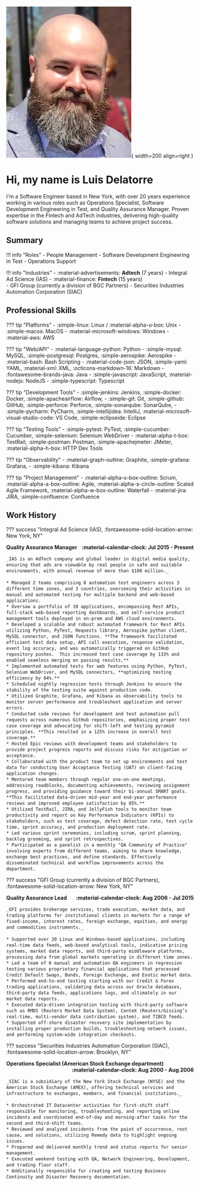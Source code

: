 ![Profile Pic 1](./assets/images/linkedin-profile-pic-2.jpg){ width=200 align=right }

# Hi, my name is Luis Delatorre

I'm a Software Engineer based in New York, with over 20 years experience working in various roles such as Operations Specialist, Software Development Engineering in Test, and Quality Assurance Manager. Proven expertise in the Fintech and AdTech industries, delivering high-quality software solutions and managing teams to achieve project success.


## Summary

!!! info "Roles"
    - People Management
    - Software Development Engineering in Test
    - Operations Support

!!! info "Industries"
    - :material-advertisements: **Adtech** (7 years)
        - Integral Ad Science (IAS)
    - :material-finance: **Fintech** (15 years)  
        - GFI Group (currently a division of BGC Partners)
        - Securities Industries Automation Corporation (SIAC)

## Professional Skills

??? tip "Platforms"
    - :simple-linux: Linux / :material-alpha-u-box: Unix
    - :simple-macos: MacOS
    - :material-microsoft-windows: Windows
    - :material-aws: AWS

??? tip "Web/API"
    - :material-language-python: Python
    - :simple-mysql: MySQL, :simple-postgresql: Postgres, :simple-aerospike: Aerospike
    - :material-bash: Bash Scripting
    - :material-code-json: JSON, :simple-yaml: YAML, :material-xml: XML, :octicons-markdown-16: Markdown
    - :fontawesome-brands-java: Java
    - :simple-javascript: JavaScript, :material-nodejs: NodeJS
    - :simple-typescript: Typescript

??? tip "Development Tools"
    - :simple-jenkins: Jenkins, :simple-docker: Docker, :simple-apacheairflow: Airflow, 
    - :simple-git: Git, :simple-github: GitHub, :simple-perforce: Perforce, :simple-sonarqube: SonarQube, 
    - :simple-pycharm: PyCharm, :simple-intellijidea: IntelliJ, :material-microsoft-visual-studio-code: VS Code, :simple-eclipseide: Eclipse

??? tip "Testing Tools"
    - :simple-pytest: PyTest, :simple-cucumber: Cucumber, :simple-selenium: Selenium WebDriver
    - :material-alpha-t-box: TestRail, :simple-postman: Postman, :simple-apachejmeter: JMeter, :material-alpha-h-box: HTTP Dev Tools

??? tip "Observability"
    - :material-graph-outline: Graphite, :simple-grafana: Grafana, 
    - :simple-kibana: Kibana

??? tip "Project Management"
    - :material-alpha-s-box-outline: Scrum, :material-alpha-a-box-outline: Agile, :material-alpha-s-circle-outline: Scaled Agile Framework, :material-alpha-w-box-outline: Waterfall
    - :material-jira: JIRA, :simple-confluence: Confluence

## Work History

??? success "Integral Ad Science (IAS), :fontawesome-solid-location-arrow: New York, NY"
    <div>
        <div style="float:left">**Quality Assurance Manager**</div>
        <div style="float:right">**:material-calendar-clock: Jul 2015 - Present**</div>
    </div>
    <div style="clear: both;"></div>
    
    _IAS is an AdTech company and global leader in digital media quality, ensuring that ads are viewable by real people in safe and suitable environments, with annual revenue of more than $100 million._

    * Managed 2 teams comprising 8 automation test engineers across 3 different time zones, and 3 countries, overseeing their activities in manual and automated testing for multiple backend and web-based applications. 
    * Oversaw a portfolio of 10 applications, encompassing Rest APIs, full-stack web-based reporting dashboards, and self-service product management tools deployed in on-prem and AWS cloud environments.
    * Developed a scalable and robust automated framework for Rest APIs utilizing Python, PyTest, Requests library, Aerospike python client, MySQL connector, and JSON functions. **The framework facilitated efficient test data setup, API call execution, response validation, event log accuracy, and was automatically triggered on GitHub repository pushes.  This increased test case coverage by 133% and enabled seamless merging on passing results.**
    * Implemented automated tests for web features using Python, PyTest, Selenium WebDriver, and MySQL connectors, **optimizing testing efficiency by 84%.**
    * Scheduled nightly regression tests through Jenkins to ensure the stability of the testing suite against production code.
    * Utilized Graphite, Grafana, and Kibana as observability tools to monitor server performance and troubleshoot application and server errors.
    * Conducted code reviews for development and test automation pull requests across numerous GitHub repositories, emphasizing proper test case coverage and advocating for shift-left and testing pyramid principles. **This resulted in a 125% increase in overall test coverage.**
    * Hosted Epic reviews with development teams and stakeholders to provide project progress reports and discuss risks for mitigation or acceptance.
    * Collaborated with the product team to set up environments and test data for conducting User Acceptance Testing (UAT) on client-facing application changes.
    * Mentored team members through regular one-on-one meetings, addressing roadblocks, documenting achievements, reviewing assignment progress, and providing guidance toward their bi-annual SMART goals. **This facilitated data-driven mid-year and end-year performance reviews and improved employee satisfaction by 85%.**
    * Utilized TestRail, JIRA, and JellyFish tools to monitor team productivity and report on Key Performance Indicators (KPIs) to stakeholders, such as test coverage, defect detection rate, test cycle time, sprint accuracy, and production deployment rate. 
    * Led various sprint ceremonies, including scrum, sprint planning, backlog grooming, and sprint retrospectives.
    * Participated as a panelist in a monthly "QA Community of Practice" involving experts from different teams, aiming to share knowledge, exchange best practices, and define standards. Effectively disseminated technical and workflow improvements across the department.





??? success "GFI Group (currently a division of BGC Partners), :fontawesome-solid-location-arrow: New York, NY"
    <div>
        <div style="float:left">**Quality Assurance Lead**</div>
        <div style="float:right">**:material-calendar-clock: Aug 2006 - Jul 2015**</div>
    </div>
    <div style="clear: both;"></div>

    _GFI provides brokerage services, trade execution, market data, and trading platforms for institutional clients in markets for a range of fixed-income, interest rates, foreign exchange, equities, and energy and commodities instruments._

    * Supported over 20 Linux and Windows-based applications, including real-time data feeds, web-based analytical tools, indicative pricing systems, market data reports, and third-party middleware platforms, processing data from global markets operating in different time zones.
    * Led a team of 6 manual and automation QA engineers in regression testing various proprietary financial applications that processed Credit Default Swaps, Bonds, Foreign Exchange, and Exotic market data.
    * Performed end-to-end testing starting with our Credit & Forex trading applications, validating data across our Oracle databases, third-party data feeds, applications logs, and ultimately in our market data reports.
    * Executed data-driven integration testing with third-party software such as RMDS (Reuters Market Data System), ConteX (Reuters/Gissing’s real-time, multi-vendor data contribution system), and TIBCO feeds.
    * Supported off-shore disaster recovery site implementation by installing proper production builds, troubleshooting network issues, and performing system-wide integration checkouts.


??? success "Securities Industries Automation Corporation (SIAC), :fontawesome-solid-location-arrow: Brooklyn, NY"
    <div>
        <div style="float:left">**Operations Specialist (American Stock Exchange department)**</div>
        <div style="float:right">**:material-calendar-clock: Aug 2000 - Aug 2006**</div>
    </div>
    <div style="clear: both;"></div>
    
    _SIAC is a subsidiary of the New York Stock Exchange (NYSE) and the American Stock Exchange (AMEX), offering technical services and infrastructure to exchanges, members, and financial institutions._

    * Orchestrated IT Datacenter activities for first-shift staff responsible for monitoring, troubleshooting, and reporting online incidents and coordinated end-of-day and morning-after tasks for the second and third-shift teams.
    * Reviewed and analyzed incidents from the point of occurrence, root cause, and solutions, utilizing Remedy data to highlight ongoing issues.
    * Prepared and delivered monthly trend and status reports for senior management.
    * Executed weekend testing with QA, Network Engineering, Development, and trading floor staff.
    * Additionally responsible for creating and testing Business Continuity and Disaster Recovery documentation.